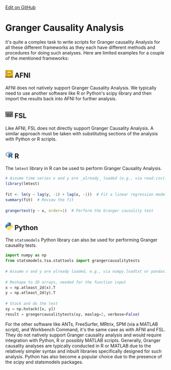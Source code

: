 [Edit on GitHub](https://github.com/cmi-dair/NeuRosetta/edit/main/src/statistical_analysis/granger_causality_analysis.md)
# Granger Causality Analysis

it's quite a complex task to write scripts for Granger causality Analysis for all these different frameworks as they each have different methods and procedures for doing such analyses. Here are limited examples for a couple of the mentioned frameworks:

## <img src="../icons/afni.png" height="24px" /> AFNI

AFNI does not natively support Granger Causality Analysis. We typically need to use another software like R or Python's scipy library and then import the results back into AFNI for further analysis. 

## <img src="../icons/fsl.png" height="24px" /> FSL

Like AFNI, FSL does not directly support Granger Causality Analysis. A similar approach must be taken with substituting sections of the analysis with Python or R scripts.

## <img src="../icons/r.png" height="24px" /> R

The `lmtest` library in R can be used to perform Granger Causality Analysis.
```R
# Assume time series x and y are _already_ loaded (e.g., via read.csv())
library(lmtest)

fit <- lm(y ~ lag(y, -1) + lag(x, -1))  # Fit a linear regression model
summary(fit)  # Review the fit

grangertest(y ~ x, order=1)  # Perform the Granger causality test
```
## <img src="../icons/python.png" height="24px" /> Python

The `statsmodels` Python library can also be used for performing Granger causality tests.
```python
import numpy as np
from statsmodels.tsa.stattools import grangercausalitytests

# Assume x and y are already loaded, e.g., via numpy.loadtxt or pandas.read_csv

# Reshape to 2D arrays, needed for the function input
x = np.atleast_2d(x).T
y = np.atleast_2d(y).T

# Stack and do the test 
xy = np.hstack([x, y])
result = grangercausalitytests(xy, maxlag=2, verbose=False) 
```
For the other software like ANTs, FreeSurfer, MRtrix, SPM (via a MATLAB script), and Workbench Command, it's the same case as with AFNI and FSL. They do not natively support Granger causality analysis and would require integration with Python, R or possibly MATLAB scripts. Generally, Granger causality analyses are typically conducted in R or MATLAB due to the relatively simpler syntax and inbuilt libraries specifically designed for such analysis. Python has also become a popular choice due to the presence of the scipy and statsmodels packages.